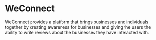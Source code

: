 # WeConnect
WeConnect provides a platform that brings businesses and individuals together by creating awareness for businesses and giving the users the ability to write reviews about the businesses they have interacted with.

